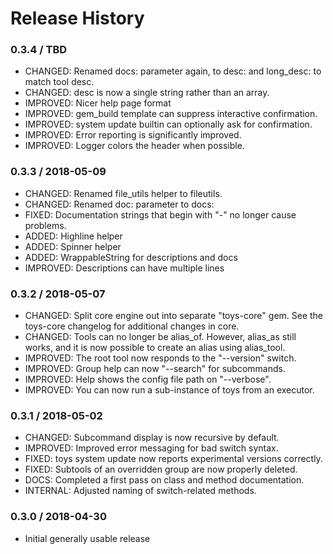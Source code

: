 # Release History

### 0.3.4 / TBD

* CHANGED: Renamed docs: parameter again, to desc: and long_desc: to match tool desc.
* CHANGED: desc is now a single string rather than an array.
* IMPROVED: Nicer help page format
* IMPROVED: gem_build template can suppress interactive confirmation.
* IMPROVED: system update builtin can optionally ask for confirmation.
* IMPROVED: Error reporting is significantly improved.
* IMPROVED: Logger colors the header when possible.

### 0.3.3 / 2018-05-09

* CHANGED: Renamed file_utils helper to fileutils.
* CHANGED: Renamed doc: parameter to docs:
* FIXED: Documentation strings that begin with "-" no longer cause problems.
* ADDED: Highline helper
* ADDED: Spinner helper
* ADDED: WrappableString for descriptions and docs
* IMPROVED: Descriptions can have multiple lines

### 0.3.2 / 2018-05-07

* CHANGED: Split core engine out into separate "toys-core" gem. See the
  toys-core changelog for additional changes in core.
* CHANGED: Tools can no longer be alias_of. However, alias_as still works, and
  it is now possible to create an alias using alias_tool.
* IMPROVED: The root tool now responds to the "--version" switch.
* IMPROVED: Group help can now "--search" for subcommands.
* IMPROVED: Help shows the config file path on "--verbose".
* IMPROVED: You can now run a sub-instance of toys from an executor.

### 0.3.1 / 2018-05-02

* CHANGED: Subcommand display is now recursive by default.
* IMPROVED: Improved error messaging for bad switch syntax.
* FIXED: toys system update now reports experimental versions correctly.
* FIXED: Subtools of an overridden group are now properly deleted.
* DOCS: Completed a first pass on class and method documentation.
* INTERNAL: Adjusted naming of switch-related methods.

### 0.3.0 / 2018-04-30

* Initial generally usable release
